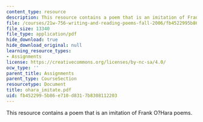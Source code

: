 ```yaml
---
content_type: resource
description: This resource contains a poem that is an imitation of Frank O?Hara poems.
file: /courses/21w-756-writing-and-reading-poems-fall-2006/fb4522995b86e710d8317b8308112203_ohara_imitate.pdf
file_size: 13340
file_type: application/pdf
hide_download: true
hide_download_original: null
learning_resource_types:
- Assignments
license: https://creativecommons.org/licenses/by-nc-sa/4.0/
ocw_type: ''
parent_title: Assignments
parent_type: CourseSection
resourcetype: Document
title: ohara_imitate.pdf
uid: fb452299-5b86-e710-d831-7b8308112203
---
```

This resource contains a poem that is an imitation of Frank O?Hara poems.
